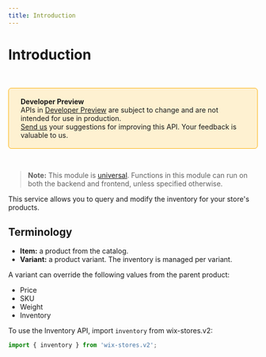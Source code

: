 ```yaml
---
title: Introduction
---
```

# Introduction

&nbsp;

<div style="background-color: #FEF1D1; padding: 18px 24px; border-radius: 6px; border: 1px solid #FDB10C; box-sizing: border-box; display: inline-block">
    <b>Developer Preview</b>
    <br/>
    <span>APIs in <a href="https://www.wix.com/velo/reference/api-overview/developer-preview">Developer Preview</a> are subject to change and are not intended for use in production.<br/><a href="mailto:velo-preview-feedback@wix.com">Send us</a> your suggestions for improving this API. Your feedback is valuable to us.</span>
</div>

&nbsp;


> **Note:** This module is
> [universal](/api-overview/api-versions#universal-modules).
> Functions in this module can run on both the backend and frontend,
> unless specified otherwise.

This service allows you to query and modify the inventory for your store's products.

## Terminology
* **Item:** a product from the catalog.
* **Variant:** a product variant. The inventory is managed per variant.

A variant can override the following values from the parent product:
* Price
* SKU
* Weight
* Inventory

To use the Inventory API,
import `inventory` from wix-stores.v2:

```js
import { inventory } from 'wix-stores.v2';
```

